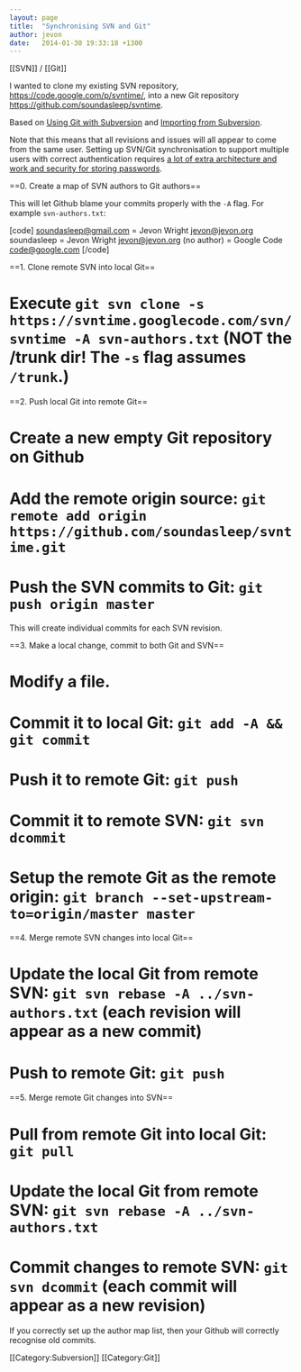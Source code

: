 ```yaml
---
layout: page
title:  "Synchronising SVN and Git"
author: jevon
date:   2014-01-30 19:33:18 +1300
---
```


[[SVN]] / [[Git]]

I wanted to clone my existing SVN repository, https://code.google.com/p/svntime/, into a new Git repository https://github.com/soundasleep/svntime.

Based on <a href="http://viget.com/extend/effectively-using-git-with-subversion">Using Git with Subversion</a> and <a href="https://help.github.com/articles/importing-from-subversion">Importing from Subversion</a>.

Note that this means that all revisions and issues will all appear to come from the same user. Setting up SVN/Git synchronisation to support multiple users with correct authentication requires <a href="https://github.com/mrts/git-svn-bridge">a lot of extra architecture and work and security for storing passwords</a>.

==0. Create a map of SVN authors to Git authors==

This will let Github blame your commits properly with the `-A` flag. For example `svn-authors.txt`:

[code]
soundasleep@gmail.com = Jevon Wright <jevon@jevon.org>
soundasleep = Jevon Wright <jevon@jevon.org>
(no author) = Google Code <code@google.com>
[/code]

==1. Clone remote SVN into local Git==

# Execute `git svn clone -s https://svntime.googlecode.com/svn/ svntime -A svn-authors.txt` (NOT the /trunk dir! The `-s` flag assumes `/trunk`.)

==2. Push local Git into remote Git==

# Create a new empty Git repository on Github
# Add the remote origin source: `git remote add origin https://github.com/soundasleep/svntime.git`
# Push the SVN commits to Git: `git push origin master`

This will create individual commits for each SVN revision.

==3. Make a local change, commit to both Git and SVN==

# Modify a file.
# Commit it to local Git: `git add -A && git commit`
# Push it to remote Git: `git push`
# Commit it to remote SVN: `git svn dcommit`
# Setup the remote Git as the remote origin: `git branch --set-upstream-to=origin/master master`

==4. Merge remote SVN changes into local Git==

# Update the local Git from remote SVN: `git svn rebase -A ../svn-authors.txt` (each revision will appear as a new commit)
# Push to remote Git: `git push` 

==5. Merge remote Git changes into SVN==

# Pull from remote Git into local Git: `git pull`
# Update the local Git from remote SVN: `git svn rebase -A ../svn-authors.txt`
# Commit changes to remote SVN: `git svn dcommit` (each commit will appear as a new revision)

If you correctly set up the author map list, then your Github will correctly recognise old commits.

[[Category:Subversion]]
[[Category:Git]]